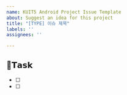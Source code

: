 ```yaml
---
name: KUIT5 Android Project Issue Template
about: Suggest an idea for this project
title: "[TYPE] 이슈 제목"
labels: ''
assignees: ''

---
```


## 📌𝗧𝗮𝘀𝗸
- [ ]
- [ ]
